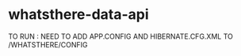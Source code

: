 whatsthere-data-api
=====================
TO RUN :
NEED TO ADD APP.CONFIG AND HIBERNATE.CFG.XML TO /WHATSTHERE/CONFIG
